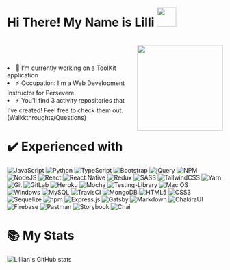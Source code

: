 # Hi There! My Name is Lilli <img src="https://user-images.githubusercontent.com/62733242/137552308-1d2efdf4-0b75-4614-bf67-aeba1c590e94.gif" width="45 px" />




<br>
<img align="right" src="https://user-images.githubusercontent.com/62733242/137552928-6c41f820-5e95-4b42-919e-375b7ca37afb.gif" width="200" />
<p aligh="left"></br>
<li>🐌 I’m currently working on a ToolKit application</li>
<li>⚡ Occupation: I'm a Web Development Instructor for Persevere</li>
<li>⚡ You'll find 3 activity repositories that I've created! Feel free to check them out. (Walkkthroughts/Questions)</li>
</p>


# ✔️ Experienced with 

![JavaScript](https://img.shields.io/badge/javascript-%23323330.svg?style=for-the-badge&logo=javascript&logoColor=%23F7DF1E) ![Python](https://img.shields.io/badge/python-3670A0?style=for-the-badge&logo=python&logoColor=ffdd54) 	![TypeScript](https://img.shields.io/badge/typescript-%23007ACC.svg?style=for-the-badge&logo=typescript&logoColor=white)	![Bootstrap](https://img.shields.io/badge/bootstrap-%23563D7C.svg?style=for-the-badge&logo=bootstrap&logoColor=white)	![jQuery](https://img.shields.io/badge/jquery-%230769AD.svg?style=for-the-badge&logo=jquery&logoColor=white) 	![NPM](https://img.shields.io/badge/NPM-%23000000.svg?style=for-the-badge&logo=npm&logoColor=white) ![NodeJS](https://img.shields.io/badge/node.js-6DA55F?style=for-the-badge&logo=node.js&logoColor=white) 	![React](https://img.shields.io/badge/react-%2320232a.svg?style=for-the-badge&logo=react&logoColor=%2361DAFB) 	![React Native](https://img.shields.io/badge/react_native-%2320232a.svg?style=for-the-badge&logo=react&logoColor=%2361DAFB) ![Redux](https://img.shields.io/badge/redux-%23593d88.svg?style=for-the-badge&logo=redux&logoColor=white) 	![SASS](https://img.shields.io/badge/SASS-hotpink.svg?style=for-the-badge&logo=SASS&logoColor=white) 	![TailwindCSS](https://img.shields.io/badge/tailwindcss-%2338B2AC.svg?style=for-the-badge&logo=tailwind-css&logoColor=white) 	![Yarn](https://img.shields.io/badge/yarn-%232C8EBB.svg?style=for-the-badge&logo=yarn&logoColor=white) 	![Git](https://img.shields.io/badge/git-%23F05033.svg?style=for-the-badge&logo=git&logoColor=white) 	![GitLab](https://img.shields.io/badge/gitlab-%23181717.svg?style=for-the-badge&logo=gitlab&logoColor=white)	![Heroku](https://img.shields.io/badge/heroku-%23430098.svg?style=for-the-badge&logo=heroku&logoColor=white)	![Mocha](https://img.shields.io/badge/-mocha-%238D6748?style=for-the-badge&logo=mocha&logoColor=white) ![Testing-Library](https://img.shields.io/badge/-TestingLibrary-%23E33332?style=for-the-badge&logo=testing-library&logoColor=white) ![Mac OS](https://img.shields.io/badge/mac%20os-000000?style=for-the-badge&logo=macos&logoColor=F0F0F0) 	![Windows](https://img.shields.io/badge/Windows-0078D6?style=for-the-badge&logo=windows&logoColor=white) ![MySQL](https://img.shields.io/badge/mysql-%2300f.svg?style=for-the-badge&logo=mysql&logoColor=white) ![TravisCI](https://img.shields.io/badge/travisci-%232B2F33.svg?style=for-the-badge&logo=travis&logoColor=white) ![MongoDB](https://img.shields.io/badge/MongoDB-%234ea94b.svg?style=for-the-badge&logo=mongodb&logoColor=white) ![HTML5](https://img.shields.io/badge/html5-%23E34F26.svg?style=for-the-badge&logo=html5&logoColor=white) ![CSS3](https://img.shields.io/badge/css3-%231572B6.svg?style=for-the-badge&logo=css3&logoColor=white) ![Sequelize](https://img.shields.io/badge/Sequelize-52B0E7?style=for-the-badge&logo=Sequelize&logoColor=white) ![npm](https://img.shields.io/badge/npm-CB3837?style=for-the-badge&logo=npm&logoColor=white) ![Express.js](https://img.shields.io/badge/Express.js-000000?style=for-the-badge&logo=express&logoColor=white) ![Gatsby](https://img.shields.io/badge/Gatsby-663399?style=for-the-badge&logo=gatsby&logoColor=white) ![Markdown](https://img.shields.io/badge/Markdown-000000?style=for-the-badge&logo=markdown&logoColor=white) ![ChakiraUI](	https://img.shields.io/badge/Chakra--UI-319795?style=for-the-badge&logo=chakra-ui&logoColor=white) ![Firebase](https://img.shields.io/badge/firebase-ffca28?style=for-the-badge&logo=firebase&logoColor=black) ![Pastman](https://img.shields.io/badge/Postman-FF6C37?style=for-the-badge&logo=Postman&logoColor=white) ![Storybook](	https://img.shields.io/badge/storybook-FF4785?style=for-the-badge&logo=storybook&logoColor=white) ![Chai](https://img.shields.io/badge/chai-A30701?style=for-the-badge&logo=chai&logoColor=white)

# 	📚 My Stats
![Lillian's GitHub stats](https://github-readme-stats.vercel.app/api?username=lillianparis&show_icons=true&theme=blueberry)

              








